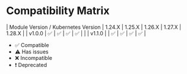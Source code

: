# Compatibility Matrix

| Module Version / Kubernetes Version |       1.24.X       |       1.25.X       |       1.26.X       |       1.27.X       |       1.28.X       |
| v1.0.0                              | :white_check_mark: | :white_check_mark: | :white_check_mark: | :white_check_mark: |                    |
| v1.1.0                              |                    | :white_check_mark: | :white_check_mark: | :white_check_mark: | :white_check_mark: |

- :white_check_mark: Compatible
- :warning: Has issues
- :x: Incompatible
- :exclamation: Deprecated
